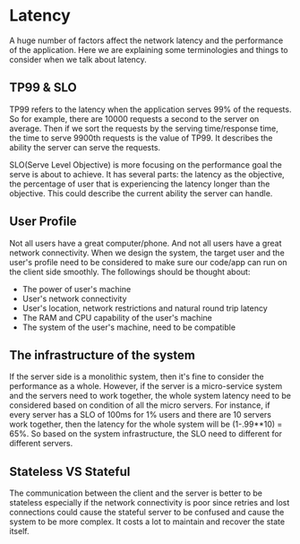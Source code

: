 # Latency

A huge number of factors affect the network latency and the performance of the application. Here we are explaining some terminologies and things to consider when we talk about latency.

## TP99 & SLO

TP99 refers to the latency when the application serves 99% of the requests. So for example, there are 10000 requests a second to the server on average. Then if we sort the requests by the serving time/response time, the time to serve 9900th requests is the value of TP99. It describes the ability the server can serve the requests.

SLO(Serve Level Objective) is more focusing on the performance goal the serve is about to achieve. It has several parts: the latency as the objective, the percentage of user that is experiencing the latency longer than the objective. This could describe the current ability the server can handle.

## User Profile
Not all users have a great computer/phone. And not all users have a great network connectivity. When we design the system, the target user and the user's profile need to be considered to make sure our code/app can run on the client side smoothly.
The followings should be thought about:
- The power of user's machine
- User's network connectivity
- User's location, network restrictions and natural round trip latency
- The RAM and CPU capability of the user's machine
- The system of the user's machine, need to be compatible

## The infrastructure of the system
If the server side is a monolithic system, then it's fine to consider the performance as a whole. However, if the server is a micro-service system and the servers need to work together, the whole system latency need to be considered based on condition of all the micro servers. For instance, if every server has a SLO of 100ms for 1% users and there are 10 servers work together, then the latency for the whole system will be (1-.99**10) = 65%. So based on the system infrastructure, the SLO need to different for different servers.

## Stateless VS Stateful
The communication between the client and the server is better to be stateless especially if the network connectivity is poor since retries and lost connections could cause the stateful server to be confused and cause the system to be more complex. It costs a lot to maintain and recover the state itself.

